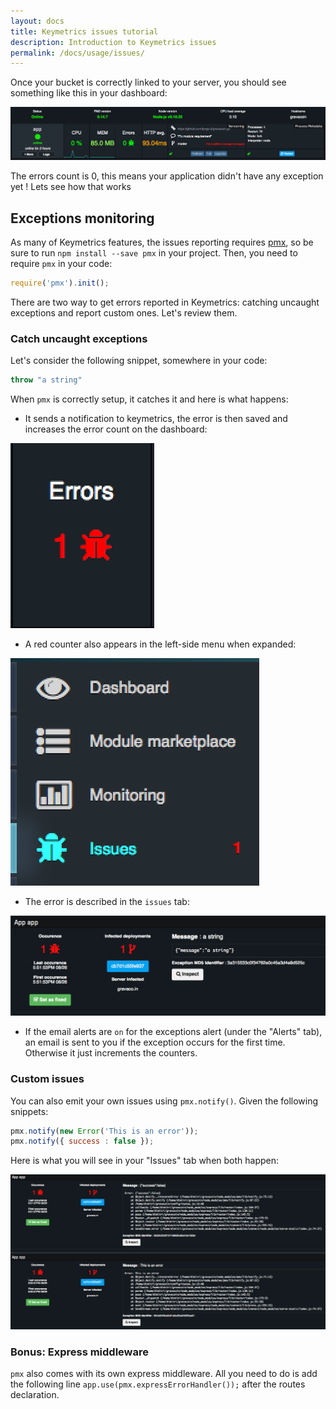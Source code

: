 ```yaml
---
layout: docs
title: Keymetrics issues tutorial
description: Introduction to Keymetrics issues
permalink: /docs/usage/issues/
---
```


Once your bucket is correctly linked to your server, you should see something like this in your dashboard:

<img src="/images/tutorial/issues/first.png"/>

The errors count is 0, this means your application didn't have any exception yet ! Lets see how that works

## Exceptions monitoring

As many of Keymetrics features, the issues reporting requires [pmx](https://github.com/keymetrics/pmx), so be sure to run `npm install --save pmx` in your project.
Then, you need to require `pmx` in your code:
```javascript
require('pmx').init();
```

There are two way to get errors reported in Keymetrics: catching uncaught exceptions and report custom ones. Let's review them.

### Catch uncaught exceptions

Let's consider the following snippet, somewhere in your code:

```javascript
throw "a string"
```

When `pmx` is correctly setup, it catches it and here is what happens:

- It sends a notification to keymetrics, the error is then saved and increases the error count on the dashboard:
<img src="/images/tutorial/issues/second.png"/>

- A red counter also appears in the left-side menu when expanded:
<img src="/images/tutorial/issues/third.png"/>

- The error is described in the `issues` tab:
<img src="/images/tutorial/issues/fourth.png"/>

- If the email alerts are `on` for the exceptions alert (under the "Alerts" tab), an email is sent to you if the exception occurs for the first time. Otherwise it just increments the counters.

### Custom issues

You can also emit your own issues using `pmx.notify()`. Given the following snippets:
```javascript
pmx.notify(new Error('This is an error'));
pmx.notify({ success : false });
```

Here is what you will see in your "Issues" tab when both happen:

<img src="/images/tutorial/issues/fifth.png"/>

### Bonus: Express middleware

`pmx` also comes with its own express middleware. All you need to do is add the following line `app.use(pmx.expressErrorHandler());` after the routes declaration.
